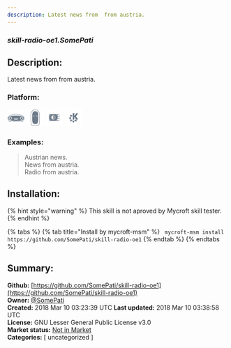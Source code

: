 ```yaml
---
description: Latest news from  from austria.
---
```


### _skill-radio-oe1.SomePati_  
## Description:  
Latest news from  from austria.  
  
### Platform:  
 ![Mark I](../.gitbook/assets/mark-1-icon.png)  ![Mark II](../.gitbook/assets/mark-2-icon.png)  ![Picroft](../.gitbook/assets/picroft-icon.png)  ![plasmoid](../.gitbook/assets/kde.png)   
### Examples:  
> Austrian news.  
> News from austria.  
> Radio from austria.  
  
## Installation:  
{% hint style="warning" %}
This skill is not aproved by Mycroft skill tester.
{% endhint %}
    
{% tabs %}
{% tab title="Install by mycroft-msm" %}
``` mycroft-msm install https://github.com/SomePati/skill-radio-oe1```
{% endtab %}
  {% endtabs %}
    
## Summary:  
**Github:** [https://github.com/SomePati/skill-radio-oe1](https://github.com/SomePati/skill-radio-oe1)  
**Owner:** [@SomePati](https://github.com/SomePati)  
**Created:** 2018 Mar 10 03:23:39 UTC  **Last updated:** 2018 Mar 10 03:38:58 UTC  
**License:** GNU Lesser General Public License v3.0  
**Market status:** [Not in Market](https://market.mycroft.ai/skill/)  
**Categories:** [ uncategorized ]   
